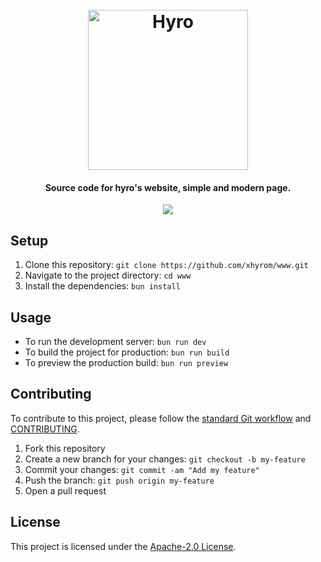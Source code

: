 <h1 align="center">
  <br>
  <img src="https://github.com/xhyrom/www/blob/main/common/assets/logo.png?raw=true" alt="Hyro" width="256">
  <br>
</h1>

<h4 align="center">Source code for hyro's website, simple and modern page.</h4>

<p align="center">
    <a href="https://s.xhyrom.dev/discord" alt="Discord">
        <img src="https://img.shields.io/discord/1046534628577640528?label=discord&style=for-the-badge&color=2fbfc4"/>
    </a>
</p>

## Setup

1. Clone this repository: `git clone https://github.com/xhyrom/www.git`
2. Navigate to the project directory: `cd www`
3. Install the dependencies: `bun install`

## Usage

- To run the development server: `bun run dev`
- To build the project for production: `bun run build`
- To preview the production build: `bun run preview`

## Contributing

To contribute to this project, please follow the [standard Git workflow](https://git-scm.com/book/en/v2/Git-Basics-Getting-a-Git-Repository#The-Standard-Git-Workflow) and [CONTRIBUTING](./CONTRIBUTING.md).

1. Fork this repository
2. Create a new branch for your changes: `git checkout -b my-feature`
3. Commit your changes: `git commit -am "Add my feature"`
4. Push the branch: `git push origin my-feature`
5. Open a pull request

## License

This project is licensed under the [Apache-2.0 License](LICENSE).
